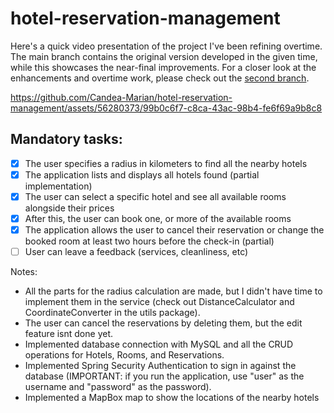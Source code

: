 # hotel-reservation-management

Here's a quick video presentation of the project I've been refining overtime. The main branch contains the original version developed in the given time, while this showcases the near-final improvements. For a closer look at the enhancements and overtime work, please check out the [second branch](https://github.com/Candea-Marian/hotel-reservation-management/tree/overtime).

https://github.com/Candea-Marian/hotel-reservation-management/assets/56280373/99b0c6f7-c8ca-43ac-98b4-fe6f69a9b8c8

## Mandatory tasks:
- [x] The user specifies a radius in kilometers to find all the nearby hotels
- [x] The application lists and displays all hotels found (partial implementation)
- [x] The user can select a specific hotel and see all available rooms alongside their prices
- [x] After this, the user can book one, or more of the available rooms
- [x] The application allows the user to cancel their reservation or change the booked room at least
two hours before the check-in (partial)
- [ ] User can leave a feedback (services, cleanliness, etc)

Notes:
 - All the parts for the radius calculation are made, but I didn't have time to implement them in the service (check out DistanceCalculator and CoordinateConverter in the utils package).
 - The user can cancel the reservations by deleting them, but the edit feature isnt done yet.
 - Implemented database connection with MySQL and all the CRUD operations for Hotels, Rooms, and Reservations.
 - Implemented Spring Security Authentication to sign in against the database (IMPORTANT: if you run the application, use "user" as the username and "password" as the password).
 - Implemented a MapBox map to show the locations of the nearby hotels

